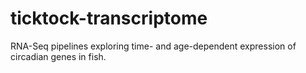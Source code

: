# ticktock-transcriptome
RNA-Seq pipelines exploring time- and age-dependent expression of circadian genes in fish.

